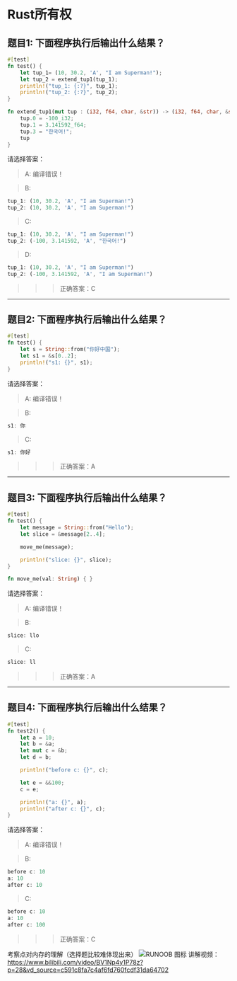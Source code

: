 # Rust所有权

## 题目1: 下面程序执行后输出什么结果？
```rust
#[test]
fn test() {
    let tup_1= (10, 30.2, 'A', "I am Superman!");
    let tup_2 = extend_tup1(tup_1);
    println!("tup_1: {:?}", tup_1);
    println!("tup_2: {:?}", tup_2);
}

fn extend_tup1(mut tup : (i32, f64, char, &str)) -> (i32, f64, char, &str) {
    tup.0 = -100_i32;
    tup.1 = 3.141592_f64;
    tup.3 = "한국어!";
    tup
} 
```
请选择答案：
> A: 
> 编译错误！
 
> B:
```rust
tup_1: (10, 30.2, 'A', "I am Superman!")
tup_2: (10, 30.2, 'A', "I am Superman!")
```

> C:
```rust
tup_1: (10, 30.2, 'A', "I am Superman!")
tup_2: (-100, 3.141592, 'A', "한국어!")
```

> D:
```rust
tup_1: (10, 30.2, 'A', "I am Superman!")
tup_2: (-100, 3.141592, 'A', "I am Superman!")
```

>>> 正确答案：C 

___

## 题目2: 下面程序执行后输出什么结果？
```rust
#[test]
fn test() {
    let s = String::from("你好中国");
    let s1 = &s[0..2];
    println!("s1: {}", s1);
}
```
请选择答案：

> A: 
> 编译错误！
 
> B:
```rust
s1: 你
```

> C:
```rust
s1: 你好
```

>>> 正确答案：A 

___

## 题目3: 下面程序执行后输出什么结果？
```rust
#[test]
fn test() {
    let message = String::from("Hello");
    let slice = &message[2..4];

    move_me(message);

    println!("slice: {}", slice);
}

fn move_me(val: String) { }
```

请选择答案：

> A: 
> 编译错误！
 
> B:
```rust
slice: llo
```

> C:
```rust
slice: ll
```

>>> 正确答案：A 


___

## 题目4: 下面程序执行后输出什么结果？
```rust
#[test]
fn test2() {
    let a = 10;
    let b = &a;
    let mut c = &b;
    let d = b;

    println!("before c: {}", c);

    let e = &&100;
    c = e;

    println!("a: {}", a);
    println!("after c: {}", c);
}
```

请选择答案：

> A: 
> 编译错误！
 
> B:
```rust
before c: 10
a: 10
after c: 10
```

> C:
```rust
before c: 10
a: 10
after c: 100
```

>>> 正确答案：C 

 
考察点对内存的理解（选择题比较难体现出来）
![RUNOOB 图标](http://static.runoob.com/images/runoob-logo.png "RUNOOB")
讲解视频：https://www.bilibili.com/video/BV1Np4y1P78z?p=28&vd_source=c591c8fa7c4af6fd760fcdf31da64702


